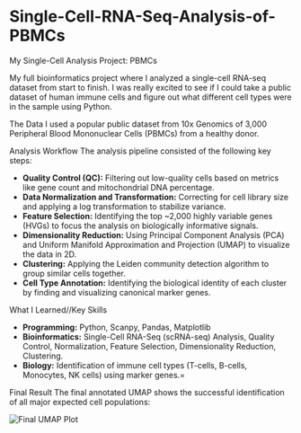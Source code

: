 # Single-Cell-RNA-Seq-Analysis-of-PBMCs

My Single-Cell Analysis Project: PBMCs

My full bioinformatics project where I analyzed a single-cell RNA-seq dataset from start to finish. I was really excited to see if I could take a public dataset of human immune cells and figure out what different cell types were in the sample using Python.

The Data
I used a popular public dataset from 10x Genomics of 3,000 Peripheral Blood Mononuclear Cells (PBMCs) from a healthy donor.

Analysis Workflow
The analysis pipeline consisted of the following key steps:
- **Quality Control (QC):** Filtering out low-quality cells based on metrics like gene count and mitochondrial DNA percentage.
- **Data Normalization and Transformation:** Correcting for cell library size and applying a log transformation to stabilize variance.
- **Feature Selection:** Identifying the top ~2,000 highly variable genes (HVGs) to focus the analysis on biologically informative signals.
- **Dimensionality Reduction:** Using Principal Component Analysis (PCA) and Uniform Manifold Approximation and Projection (UMAP) to visualize the data in 2D.
- **Clustering:** Applying the Leiden community detection algorithm to group similar cells together.
- **Cell Type Annotation:** Identifying the biological identity of each cluster by finding and visualizing canonical marker genes.

What I Learned//Key Skills
- **Programming:** Python, Scanpy, Pandas, Matplotlib
- **Bioinformatics:** Single-Cell RNA-Seq (scRNA-seq) Analysis, Quality Control, Normalization, Feature Selection, Dimensionality Reduction, Clustering.
- **Biology:** Identification of immune cell types (T-cells, B-cells, Monocytes, NK cells) using marker genes.=

Final Result
The final annotated UMAP shows the successful identification of all major expected cell populations:

![Final UMAP Plot](your_plot_filename.png)
